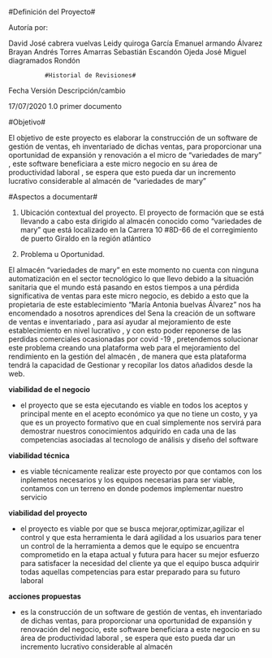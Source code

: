 #Definición del Proyecto#

Autoría por:

David José cabrera vuelvas
Leidy quiroga García
Emanuel armando Álvarez
Brayan Andrés Torres Amarras
Sebastián Escandón Ojeda
José Miguel diagramados Rondón

              #Historial de Revisiones#

Fecha                Versión       Descripción/cambio

17/07/2020            1.0           primer documento


#Objetivo#

El objetivo de este proyecto es elaborar la construcción de un software de gestión de ventas, eh inventariado de dichas ventas,   para proporcionar una oportunidad de expansión y renovación a el micro  de “variedades de mary” , este software beneficiara a este micro negocio en su área de productividad laboral , se espera que esto pueda dar un incremento lucrativo considerable al almacén de  “variedades de mary”

#Aspectos a documentar#

1.	Ubicación contextual del proyecto.
El proyecto de formación que se está llevando a cabo esta dirigido al almacén conocido como “variedades de  mary” que está localizado en la Carrera 10 #8D-66 de el corregimiento de puerto Giraldo en la región atlántico

2.	Problema u Oportunidad.


El almacén “variedades de mary” en este momento no cuenta con ninguna automatización en el sector tecnológico lo que llevo debido a la situación sanitaria que el mundo está pasando en estos tiempos a una pérdida significativa de ventas para este micro negocio, es debido a esto que la propietaria de este establecimiento “María Antonia buelvas Álvarez” nos ha encomendado a nosotros aprendices del Sena  la creación de un software de ventas e inventariado , para así ayudar al mejoramiento de este establecimiento en nivel lucrativo ,  y con esto poder reponerse de las perdidas comerciales ocasionadas por covid -19 , pretendemos solucionar este problema creando una plataforma web para el mejoramiento del rendimiento en la gestión del almacén , de manera que esta plataforma tendrá la capacidad de
Gestionar y recopilar los datos añadidos desde la web.

**viabilidad de el negocio**

- el proyecto que se esta ejecutando es viable en todos los aceptos y principal mente en el acepto económico ya que no tiene un costo, y  ya que es un proyecto formativo que  en cual simplemente nos servirá  para demostrar nuestros conocimientos adquirido en cada una de las competencias asociadas al tecnologo de análisis y diseño del software

**viabilidad técnica**

- es viable técnicamente realizar  este proyecto por que contamos con los inplemetos necesarios y los equipos  necesarias para ser viable, contamos con un terreno en donde podemos implementar nuestro servicio 

**viabilidad del proyecto**  

- el proyecto es viable por que se busca mejorar,optimizar,agilizar el control y que esta herramienta le dará agilidad a los usuarios para tener un control de la herramienta a demos que le equipo se encuentra comprometido en la etapa actual y futura para hacer su mejor esfuerzo para satisfacer la necesidad del cliente ya que el equipo busca adquirir todas  aquellas competencias para estar preparado para su futuro laboral      

**acciones  propuestas**

- es la construcción de un software de gestión de ventas, eh inventariado de dichas ventas,   para proporcionar una oportunidad de expansión y renovación del negocio, este software beneficiara a este  negocio en su área de productividad laboral , se espera que esto pueda dar un incremento lucrativo considerable al almacén 

